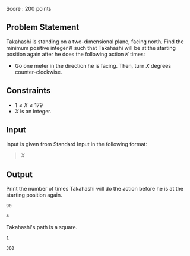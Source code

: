 Score : $200$ points

## Problem Statement

Takahashi is standing on a two-dimensional plane, facing north. Find the minimum positive integer $K$ such that Takahashi will be at the starting position again after he does the following action $K$ times:

- Go one meter in the direction he is facing. Then, turn $X$ degrees counter-clockwise.

## Constraints

- $1 \leq X \leq 179$
- $X$ is an integer.

## Input

Input is given from Standard Input in the following format:

> $X$

## Output

Print the number of times Takahashi will do the action before he is at the starting position again.

```input1
90
```

```output1
4
```

Takahashi's path is a square.

```input2
1
```

```output2
360
```